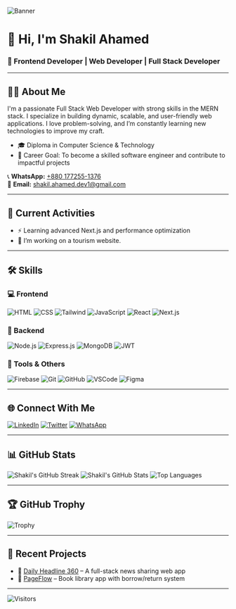 ![Banner](https://i.ibb.co.com/4nrrB2Sz/github-header-banner.png)

# 👋 Hi, I'm **Shakil Ahamed**
### 🚀 Frontend Developer | Web Developer | Full Stack Developer

---

## 🧑‍💻 About Me
I'm a passionate Full Stack Web Developer with strong skills in the MERN stack. I specialize in building dynamic, scalable, and user-friendly web applications. I love problem-solving, and I’m constantly learning new technologies to improve my craft.

- 🎓 Diploma in Computer Science & Technology
- 🎯 Career Goal: To become a skilled software engineer and contribute to impactful projects

📞 **WhatsApp:** [+880 177255-1376](https://wa.me/8801772551376)  
📧 **Email:** shakil.ahamed.dev1@gmail.com

---

## 🧭 Current Activities
- ⚡ Learning advanced Next.js and performance optimization
- 🛫 I’m working on a tourism website.

---

## 🛠 Skills

### 💻 Frontend
![HTML](https://img.shields.io/badge/HTML5-e34f26?style=for-the-badge&logo=html5&logoColor=white)
![CSS](https://img.shields.io/badge/CSS3-1572b6?style=for-the-badge&logo=css3&logoColor=white)
![Tailwind](https://img.shields.io/badge/Tailwind_CSS-06B6D4?style=for-the-badge&logo=tailwindcss&logoColor=white)
![JavaScript](https://img.shields.io/badge/JavaScript-f7df1e?style=for-the-badge&logo=javascript&logoColor=black)
![React](https://img.shields.io/badge/React-20232a?style=for-the-badge&logo=react&logoColor=61dafb)
![Next.js](https://img.shields.io/badge/Next.js-000000?style=for-the-badge&logo=nextdotjs&logoColor=white)

### 🔧 Backend
![Node.js](https://img.shields.io/badge/Node.js-339933?style=for-the-badge&logo=node.js&logoColor=white)
![Express.js](https://img.shields.io/badge/Express.js-000000?style=for-the-badge&logo=express&logoColor=white)
![MongoDB](https://img.shields.io/badge/MongoDB-47A248?style=for-the-badge&logo=mongodb&logoColor=white)
![JWT](https://img.shields.io/badge/JWT-000000?style=for-the-badge&logo=JSON%20web%20tokens&logoColor=white)

### 🔨 Tools & Others
![Firebase](https://img.shields.io/badge/Firebase-ffca28?style=for-the-badge&logo=firebase&logoColor=black)
![Git](https://img.shields.io/badge/Git-F05032?style=for-the-badge&logo=git&logoColor=white)
![GitHub](https://img.shields.io/badge/GitHub-181717?style=for-the-badge&logo=github&logoColor=white)
![VSCode](https://img.shields.io/badge/VS_Code-007ACC?style=for-the-badge&logo=visual-studio-code&logoColor=white)
![Figma](https://img.shields.io/badge/Figma-F24E1E?style=for-the-badge&logo=figma&logoColor=white)

---

## 🌐 Connect With Me
[![LinkedIn](https://img.shields.io/badge/LinkedIn-0A66C2?style=for-the-badge&logo=linkedin&logoColor=white)](https://www.linkedin.com/in/shakil-ahmed-745566379/)
[![Twitter](https://img.shields.io/badge/Twitter-1DA1F2?style=for-the-badge&logo=twitter&logoColor=white)](https://twitter.com/shakilahamed07)
[![WhatsApp](https://img.shields.io/badge/WhatsApp-25D366?style=for-the-badge&logo=whatsapp&logoColor=white)](https://wa.me/8801772551376)

---

## 📊 GitHub Stats
![Shakil's GitHub Streak](https://streak-stats.demolab.com/?user=shakilahamed07&theme=radical)
![Shakil's GitHub Stats](https://github-readme-stats.vercel.app/api?username=shakilahamed07&show_icons=true&theme=radical)
![Top Languages](https://github-readme-stats.vercel.app/api/top-langs/?username=shakilahamed07&layout=compact&theme=radical)

---

## 🏆 GitHub Trophy
![Trophy](https://github-profile-trophy.vercel.app/?username=shakilahamed07&theme=darkhub)

---

## 🧹 Recent Projects

- 🔗 [Daily Headline 360](https://daily-headline-360.web.app) – A full-stack news sharing web app
- 📘 [PageFlow](https://page-flow.netlify.app/) – Book library app with borrow/return system

---

![Visitors](https://komarev.com/ghpvc/?username=shakilahamed07&style=flat-square)
